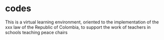 # codes
This is a virtual learning environment, oriented to the implementation of the xxx law of the Republic of Colombia, to support the work of teachers in schools teaching peace chairs
